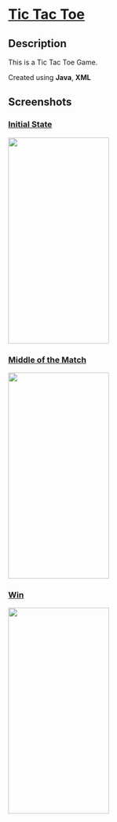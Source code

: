 # [Tic Tac Toe](https://github.com/blank0826/Mini-Apps/tree/master/Tic-Tac-Toe-App)

## Description
This is a Tic Tac Toe Game.

Created using **Java**, **XML**

## Screenshots
### <ins>Initial State</ins>
<img src="https://user-images.githubusercontent.com/33955028/141075805-4616d092-c5b1-4eb7-878e-5f25851d1820.png" width="205" height="420">

### <ins>Middle of the Match</ins>
<img src="https://user-images.githubusercontent.com/33955028/141075867-a8e1ba45-f371-4c36-9d6b-bfd2d5196d62.png" width="205" height="420">

### <ins>Win</ins>
<img src="https://user-images.githubusercontent.com/33955028/141075757-6038499e-5d94-4087-bb65-3778ae551e5f.png" width="205" height="420">

